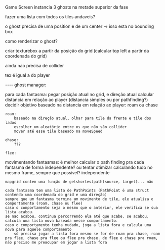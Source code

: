 Game Screen instancia 3 ghosts na metade superior da fase

fazer uma lista com todos os tiles andaveis?

o ghost precisa de uma position e de um center => isso esta no bounding box

como renderizar o ghost?

criar texturebox a partir da posição do grid (calcular top left a partir da coordenada do grid)

ainda nao precisa de collider

tex é igual a do player

---- ghost manager:

para cada fantasma:
    pegar posição atual no grid, e direção atual
    calcular distancia em relação ao player (distancia simples ou por pathfinding?)
    decidir objetivo baseado na distancia em relação ao player: roam ou chase
    
    roam:
        baseado na direção atual, olhar para tile da frente e tile dos lados
        escolher um aleatório entre os que não são collider
        mover até esse tile baseado na moveSpeed
    
    chase:
        ???
    
    flee:
    

movimentando fantasmas:
    é melhor calcular o path finding pra cada fantasma de forma independente? ou tentar otimizar calculando tudo no mesmo frame, sempre que possível? independente

    mapgrid contem uma função de getshortestpath(source, target)... não

    cada fantasma tem uma lista de PathPoints (PathPoint é uma struct contendo uma coordenada do grid e uma direção)
    sempre que um fantasma termina um movimento de tile, ele atualiza o comportamento (roam, chase ou flee)
    caso o comportamento seja o mesmo que o anterior, ele verifica se sua lista acabou.
    se nao acabou, continua percorrendo ela até que acabe. se acabou, calcula uma lista nova baseada nesse comportamento.
    caso o comportamento tenha mudado, joga a lista fora e calcula uma nova para aquele comportamento
        só precisa jogar a lista fora mesmo se for de roam pra chase, roam pra flee, chase pra flee ou flee pra chase. de flee e chase pra roam, não preciso me preocupar em jogar a lista fora
    